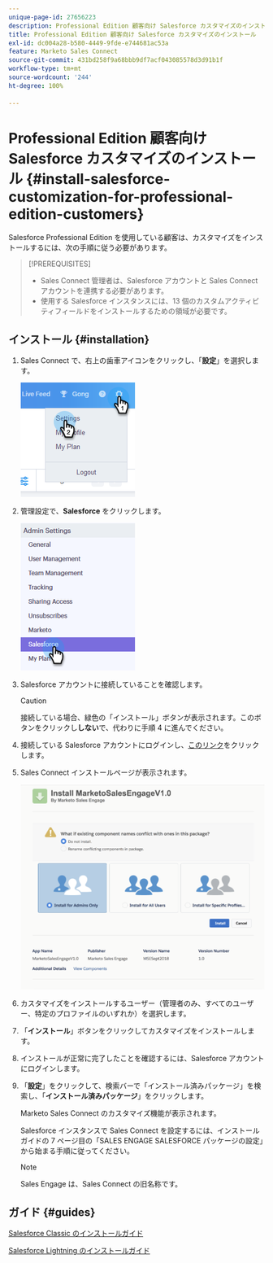 ```yaml
---
unique-page-id: 27656223
description: Professional Edition 顧客向け Salesforce カスタマイズのインストール - Marketo ドキュメント - 製品ドキュメント
title: Professional Edition 顧客向け Salesforce カスタマイズのインストール
exl-id: dc004a28-b580-4449-9fde-e744681ac53a
feature: Marketo Sales Connect
source-git-commit: 431bd258f9a68bbb9df7acf043085578d3d91b1f
workflow-type: tm+mt
source-wordcount: '244'
ht-degree: 100%

---
```


# Professional Edition 顧客向け Salesforce カスタマイズのインストール {#install-salesforce-customization-for-professional-edition-customers}

Salesforce Professional Edition を使用している顧客は、カスタマイズをインストールするには、次の手順に従う必要があります。

>[!PREREQUISITES]
>
>* Sales Connect 管理者は、Salesforce アカウントと Sales Connect アカウントを連携する必要があります。
>* 使用する Salesforce インスタンスには、13 個のカスタムアクティビティフィールドをインストールするための領域が必要です。

## インストール {#installation}

1. Sales Connect で、右上の歯車アイコンをクリックし、「**設定**」を選択します。

   ![](assets/one-4.png)

1. 管理設定で、**Salesforce** をクリックします。

   ![](assets/two-4.png)

1. Salesforce アカウントに接続していることを確認します。

   >[!CAUTION]
   >
   >接続している場合、緑色の「インストール」ボタンが表示されます。このボタンをクリックし&#x200B;**しない**&#x200B;で、代わりに手順 4 に進んでください。

1. 接続している Salesforce アカウントにログインし、[このリンク](https://login.salesforce.com/packaging/installPackage.apexp?p0=04t0b000001oWEZ)をクリックします。
1. Sales Connect インストールページが表示されます。

   ![](assets/install-package.png)

1. カスタマイズをインストールするユーザー（管理者のみ、すべてのユーザー、特定のプロファイルのいずれか）を選択します。
1. 「**インストール**」ボタンをクリックしてカスタマイズをインストールします。
1. インストールが正常に完了したことを確認するには、Salesforce アカウントにログインします。
1. 「**設定**」をクリックして、検索バーで「インストール済みパッケージ」を検索し、「**インストール済みパッケージ**」をクリックします。

   Marketo Sales Connect のカスタマイズ機能が表示されます。

   Salesforce インスタンスで Sales Connect を設定するには、インストールガイドの 7 ページ目の「SALES ENGAGE SALESFORCE パッケージの設定」から始まる手順に従ってください。

   >[!NOTE]
   >
   >Sales Engage は、Sales Connect の旧名称です。

## ガイド {#guides}

[Salesforce Classic のインストールガイド](https://s3.amazonaws.com/tout-user-store/salesforce/assets/Marketo+Sales+Engage+For+Salesforce_+Installation+and+Success+Guide.pdf)

[Salesforce Lightning のインストールガイド](https://s3.amazonaws.com/tout-user-store/salesforce/assets/SF+Guide+for+Lightning.pdf)
